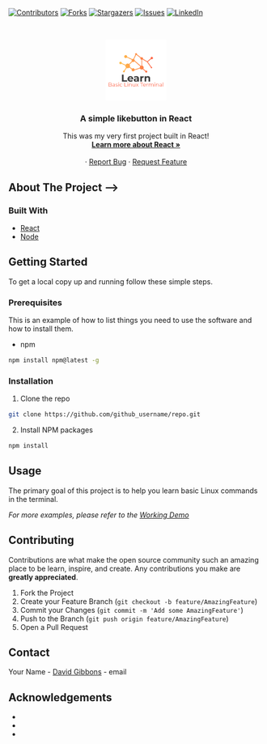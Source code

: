 <!--
*** Thanks for checking out this README Template. If you have a suggestion that would
*** make this better, please fork the repo and create a pull request or simply open
*** an issue with the tag "enhancement".
*** Thanks again! Now go create something AMAZING! :D
***
***
***
*** To avoid retyping too much info. Do a search and replace for the following:
*** github_username, repo, twitter_handle, email
-->

<!-- PROJECT SHIELDS -->
<!--
*** I'm using markdown "reference style" links for readability.
*** Reference links are enclosed in brackets [ ] instead of parentheses ( ).
*** See the bottom of this document for the declaration of the reference variables
*** for contributors-url, forks-url, etc. This is an optional, concise syntax you may use.
*** https://www.markdownguide.org/basic-syntax/#reference-style-links
-->

[![Contributors][contributors-shield]][contributors-url]
[![Forks][forks-shield]][forks-url]
[![Stargazers][stars-shield]][stars-url]
[![Issues][issues-shield]][issues-url]
[![LinkedIn][linkedin-shield]][linkedin-url]

<!-- PROJECT LOGO -->
<br />
<p align="center">
  <a href="https://github.com/imabp/LearnBasicLinuxTerminal">
    <img src="linuxlogo.png" alt="Logo" width="120" height="120">
  </a>

  <h3 align="center">A simple likebutton in React</h3>

  <p align="center">
    This was my very first project built in React!
    <br />
    <a href="https://reactjs.org/"><strong>Learn more about React »</strong></a>
    <br />
    <br />
    <!-- <a href="https://github.com/imabp/LearnBasicLinuxTerminal">View Demo</a> -->
    ·
    <a href="https://github.com/gibbonsdav/likebutton/issues">Report Bug</a>
    ·
    <a href="https://github.com/gibbonsdav/likebutton/issues">Request Feature</a>
  </p>
</p>

<!-- TABLE OF CONTENTS -->

<!-- ## Table of Contents

- [About the Project](#about-the-project)
  - [Built With](#built-with)
- [Getting Started](#getting-started)
  - [Prerequisites](#prerequisites)
  - [Installation](#installation)
- [Usage](#usage)
- [Roadmap](#roadmap)
- [Contributing](#contributing)
- [License](#license)
- [Contact](#contact)
- [Acknowledgements](#acknowledgements)

<!-- ABOUT THE PROJECT -->

## About The Project -->

<!-- Here's a blank template to get started:
**To avoid retyping too much info. Do a search and replace with your text editor for the following:**
`github_username`, `repo`, `twitter_handle`, `email` -->

### Built With

- [React](https://reactjs.org/)
- [Node](https://nodejs.org/en/)
<!-- - [Jquery](https://jquery.com/) -->

<!-- GETTING STARTED -->

## Getting Started

To get a local copy up and running follow these simple steps.

### Prerequisites

This is an example of how to list things you need to use the software and how to install them.

- npm

```sh
npm install npm@latest -g
```

### Installation

1. Clone the repo

```sh
git clone https://github.com/github_username/repo.git
```

2. Install NPM packages

```sh
npm install
```

<!-- USAGE EXAMPLES -->

## Usage

The primary goal of this project is to help you learn basic Linux commands in the terminal.

_For more examples, please refer to the [Working Demo](https://example.com)_

<!-- ROADMAP -->

<!-- ## Roadmap

See the [open issues](https://github.com/imabp/LearnBasicLinuxTerminal/issues) for a list of proposed features (and known issues). -->

<!-- CONTRIBUTING -->

## Contributing

Contributions are what make the open source community such an amazing place to be learn, inspire, and create. Any contributions you make are **greatly appreciated**.

1. Fork the Project
2. Create your Feature Branch (`git checkout -b feature/AmazingFeature`)
3. Commit your Changes (`git commit -m 'Add some AmazingFeature'`)
4. Push to the Branch (`git push origin feature/AmazingFeature`)
5. Open a Pull Request

<!-- CONTACT -->

## Contact

Your Name - [David Gibbons](https://www.linkedin.com/in/david-gibbons-lv/) - email

<!-- ACKNOWLEDGEMENTS -->

## Acknowledgements

- []()
- []()
- []()

<!-- MARKDOWN LINKS & IMAGES -->
<!-- https://www.markdownguide.org/basic-syntax/#reference-style-links -->

[contributors-shield]: https://img.shields.io/github/contributors/gibbonsdav/likebutton.svg?style=flat-square
[contributors-url]: https://github.com/gibbonsdav/likebutton/graphs/contributors
[forks-shield]: https://img.shields.io/github/forks/gibbonsdav/likebutton.svg?style=flat-square
[forks-url]: https://github.com/gibbonsdav/likebutton/network/members
[stars-shield]: https://img.shields.io/github/stars/gibbonsdav/likebutton.svg?style=flat-square
[stars-url]: https://github.com/gibbonsdav/likebutton/stargazers
[issues-shield]: https://img.shields.io/github/issues/gibbonsdav/likebutton.svg?style=flat-square
[issues-url]: https://github.com/gibbonsdav/likebutton/issues
[linkedin-shield]: https://img.shields.io/badge/-LinkedIn-black.svg?style=flat-square&logo=linkedin&colorB=555
[linkedin-url]: https://linkedin.com/david-gibbons-lv/
[product-screenshot]: images/screenshot.png

